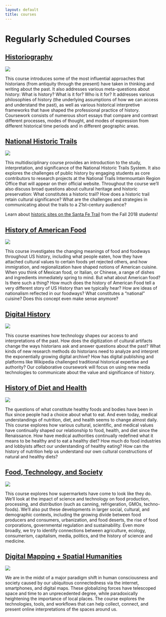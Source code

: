 ```yaml
---
layout: default
title: courses
---
```


# Regularly Scheduled Courses

<div class="row course">
  <div class="col-12">
    <h2 class="course-title"><a href="historiography">Historiography</a></h2>
  </div>

  <div class="col-4">
    <img class="course-poster" src="images/historiography-sm.jpg">
  </div>

  <div class="col-8">
    <p class="course-desc">
      This course introduces some of the most influential approaches that historians (from antiquity through the present) have taken in thinking and writing about the past. It also addresses various meta-questions about history: What is history? What is it for? Who is it for? It addresses various philosophies of history (the underlying assumptions of how we can access and understand the past), as well as various historical interpretive frameworks that have shaped the professional practice of history. Coursework consists of numerous short essays that compare and contrast different processes, modes of thought, and modes of expression from different historical time periods and in different geographic areas.
    </p>
  </div>
</div>


<div class="row course">
  <div class="col-12">
    <h2 class="course-title"><a href="trails">National Historic Trails</a></h2>
  </div>

  <div class="col-4">
    <img class="course-poster" src="images/trails-sm.jpg">
  </div>

  <div class="col-8">
    <p class="course-desc">This multidisciplinary course provides an introduction to the study, interpretation, and significance of the National Historic Trails System. It also explores the challenges of public history by engaging students as core contributors to research projects at the National Trails Intermountain Region Office that will appear on their official website. Throughout the course we’ll also discuss broad questions about cultural heritage and historic preservation: What constitutes a historic trail? How does a historic trail retain cultural significance? What are the challenges and strategies in communicating about the trails to a 21st-century audience?</p>
    <p> Learn about <a href="https://historic-trails.github.io/santa-fe-itinerary/">historic sites on the Santa Fe Trail</a> from the Fall 2018 students!</p>
  </div>
</div>





<div class="row course">
  <div class="col-12">
    <h2 class="course-title"><a href="american-food">History of American Food</a></h2>
  </div>

  <div class="col-4">
    <img class="course-poster" src="images/american-food-cultures-2019.jpg">
  </div>

  <div class="col-8">
    <p class="course-desc">
      This course investigates the changing meanings of food and foodways throughout US history, including what people eaten, how they have attached cultural values to certain foods yet rejected others, and how immigration, and regionalization have shaped notions of American cuisine. When you think of Mexican food, or Italian, or Chinese, a range of dishes and ingredients immediately spring to mind. But what about American food? Is there such a thing? How much does the history of American Food tell a very different story of US History than we typically hear? How are ideas of nationalism reflected in our foodways? What constitutes a “national” cuisine? Does this concept even make sense anymore?
    </p>
  </div>
</div>


<div class="row course">

  <div class="col-12">
    <h2 class="course-title"><a href="digital-history">Digital History</a></h2>
  </div>

  <div class="col-4">
    <img class="course-poster" src="images/digital-history-sm.jpg">
  </div>

  <div class="col-8">
    <p class="course-desc">This course examines how technology shapes our access to and interpretations of the past. How does the digitization of cultural artifacts change the ways historians ask and answer questions about the past? What kinds of new research methods do historians need to analyze and interpret the exponentially growing digital archive? How has digital publishing and platforms like Wikipedia challenged traditional historical expertise and authority? Our collaborative coursework will focus on using new media technologies to communicate about the value and significance of history.</p>
  </div>
</div>






<div class="row course">
<div class="col-12">
  <h2 class="course-title"><a href="food-diet-health">History of Diet and Health</a></h2>
</div>

<div class="col-4">
  <img class="course-poster" src="images/diet-health-sm.jpg">
</div>

  <div class="col-8">
    <p class="course-desc">
     The questions of what constitute healthy foods and bodies have been in flux since people had a choice about what to eat. And even today, medical understandings of nutrition, diet, and health seems to change almost daily. This course explores how various cultural, scientific, and medical values have continually shaped our relationship to food, health, and diet since the Renaissance. How have medical authorities continually redefined what it means to be healthy and to eat a healthy diet?  How much do food industries and lobbyists affect our understanding of healthy eating? How can the history of nutrition help us understand our own cultural constructions of natural and healthy diets?
    </p>
  </div>

</div>




<div class="row course">
<div class="col-12">
  <h2 class="course-title"><a href="food-technology-society">Food, Technology, and Society</a></h2>
</div>

<div class="col-4">
  <img class="course-poster" src="images/food-tech-society-sm.jpg">
</div>

<div class="col-8">
  <p class="course-desc">
    This course explores how supermarkets have come to look like they do. We’ll look at the impact of science and technology on food production, processing, and distribution (such as canning, refrigeration, GMOs, techno-foods). We’ll also put these developments in larger social, cultural, and demographic contexts, including the growing divide between food producers and consumers, urbanization, and food deserts, the rise of food corporations, governmental regulation and sustainability. Even more broadly, we try to identify connections between agriculture, ecology, consumerism, capitalism, media, politics, and the history of science and medicine.
  </p>
</div>

</div>


<div class="row course">
<div class="col-12">
  <h2 class="course-title"><a href="digital-mapping">Digital Mapping + Spatial Humanities</a></h2>
</div>


<div class="col-4">
  <img class="course-poster" src="images/digital-mapping-humanities-sm.jpg">
</div>

<div class="col-8">
  <p class="course-desc">
  We are in the midst of a major paradigm shift in human consciousness and society caused by our ubiquitous connectedness via the internet, smartphones, and digital maps. These globalizing forces have telescoped space and time to an unprecedented degree, while paradoxically heightening the importance of local places. The course explores the technologies, tools, and workflows that can help collect, connect, and present online interpretations of the spaces around us.
  </p>
</div>

</div>
